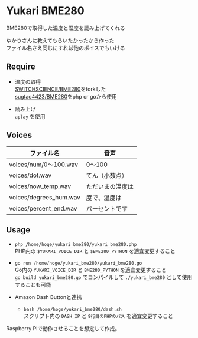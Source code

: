 # Yukari BME280
BME280で取得した温度と湿度を読み上げてくれる

ゆかりさんに教えてもらいたかったから作った  
ファイル名さえ同じにすれば他のボイスでもいける

## Require
* 温度の取得  
[SWITCHSCIENCE/BME280](https://github.com/SWITCHSCIENCE/BME280)をforkした  
[sugtao4423/BME280](https://github.com/sugtao4423/BME280)をphp or goから使用

* 読み上げ  
 `aplay` を使用

## Voices
ファイル名 | 音声
--- | ---
voices/num/0〜100.wav | 0〜100
voices/dot.wav | てん（小数点）
voices/now_temp.wav | ただいまの温度は
voices/degrees_hum.wav | 度で、湿度は
voices/percent_end.wav | パーセントです

## Usage
* `php /home/hoge/yukari_bme280/yukari_bme280.php`  
PHP内の `$YUKARI_VOICE_DIR` と `$BME280_PYTHON` を適宜変更すること

* `go run /home/hoge/yukari_bme280/yukari_bme280.go`  
Go内の `YUKARI_VOICE_DIR` と `BME280_PYTHON` を適宜変更すること  
`go build yukari_bme280.go` でコンパイルして `./yukari_bme280` として使用することも可能

* Amazon Dash Buttonと連携
    - `bash /home/hoge/yukari_bme280/dash.sh`  
    スクリプト内の `DASH_IP` と `9行目のPHPのパス` を適宜変更すること

Raspberry Piで動作させることを想定して作成。
